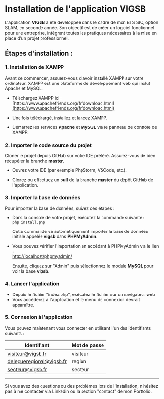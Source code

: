 # Installation de l'application VIGSB

L'application **VIGSB** a été développée dans le cadre de mon BTS SIO, option SLAM, en seconde année. Son objectif est de créer un logiciel fonctionnel pour une entreprise, intégrant toutes les pratiques nécessaires à la mise en place d'un projet professionnel.

## Étapes d'installation :

### 1. Installation de XAMPP

Avant de commencer, assurez-vous d'avoir installé XAMPP sur votre ordinateur. XAMPP est une plateforme de développement web qui inclut Apache et MySQL.

- Téléchargez XAMPP ici : [https://www.apachefriends.org/fr/download.html](https://www.apachefriends.org/fr/download.html)

- Une fois téléchargé, installez et lancez XAMPP.

- Démarrez les services **Apache** et **MySQL** via le panneau de contrôle de XAMPP.

  
### 2. Importer le code source du projet

Cloner le projet depuis GitHub sur votre IDE préféré. Assurez-vous de bien récupérer la branche **master**.

- Ouvrez votre IDE (par exemple PhpStorm, VSCode, etc.).

- Clonez ou effectuez un **pull** de la branche **master** du dépôt GitHub de l'application.

  
### 3. Importer la base de données

Pour importer la base de données, suivez ces étapes :

- Dans la console de votre projet, exécutez la commande suivante :  
  `php install.php`
  
  Cette commande va automatiquement importer la base de données initiale appelée **vigsb** dans **PHPMyAdmin**.

- Vous pouvez vérifier l'importation en accédant à PHPMyAdmin via le lien :  
  [http://localhost/phpmyadmin/](http://localhost/phpmyadmin/)  

  Ensuite, cliquez sur "Admin" puis sélectionnez le module **MySQL** pour voir la base **vigsb**.

  
### 4. Lancer l'application

- Depuis le fichier "index.php", exécutez le fichier sur un navigateur web
- Vous accéderez à l'application et le menu de connexion devrait apparaître.


### 5. Connexion à l'application

Vous pouvez maintenant vous connecter en utilisant l'un des identifiants suivants :

| Identifiant                  | Mot de passe  |
|------------------------------|---------------|
| visiteur@vigsb.fr             | visiteur      |
| delegueregional@vigsb.fr      | region        |
| secteur@vigsb.fr              | secteur       |

---

Si vous avez des questions ou des problèmes lors de l'installation, n'hésitez pas  à me contacter via Linkedin ou la section "contact" de mon Portfolio.
